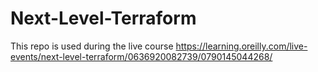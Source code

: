 # Next-Level-Terraform

This repo is used during the live course
https://learning.oreilly.com/live-events/next-level-terraform/0636920082739/0790145044268/
